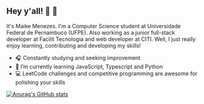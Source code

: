 ## Hey y'all! :space_invader: :doughnut: 

It's Maike Menezes. I'm a Computer Science student at Universidade Federal de Pernambuco (UFPE). Also working as a junior full-stack developer at Facilit Tecnologia and web developer at CITI. Well, I just really enjoy learning, contributing and developing my skills!

- :headphones: Constantly studying and seeking improvement
- :wrench: I’m currently learning JavaScript, Typescript and Python
- :computer: LeetCode challenges and competitive programming are awesome for polishing your skills

[![Anurag's GitHub stats](https://github-readme-stats.vercel.app/api?username=maikermenezes&count_private=true&show_icons=true&theme=slateorange)](https://github.com/anuraghazra/github-readme-stats)
